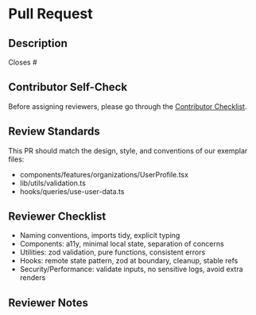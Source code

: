 # Pull Request

## Description
<!-- Briefly describe the changes in this PR -->

Closes #

## Contributor Self-Check
Before assigning reviewers, please go through the [Contributor Checklist](docs/CONTRIBUTOR_CHECKLIST.md).

## Review Standards
This PR should match the design, style, and conventions of our exemplar files:
- components/features/organizations/UserProfile.tsx
- lib/utils/validation.ts
- hooks/queries/use-user-data.ts

## Reviewer Checklist
- Naming conventions, imports tidy, explicit typing
- Components: a11y, minimal local state, separation of concerns
- Utilities: zod validation, pure functions, consistent errors
- Hooks: remote state pattern, zod at boundary, cleanup, stable refs
- Security/Performance: validate inputs, no sensitive logs, avoid extra renders

## Reviewer Notes
<!-- Add any additional comments, concerns, or follow-up tasks -->